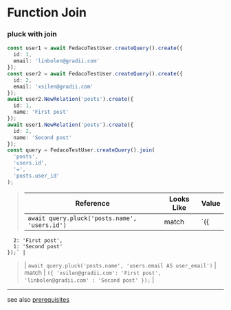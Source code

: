 # Function Join
### pluck with join

```typescript
const user1 = await FedacoTestUser.createQuery().create({
  id: 1,
  email: 'linbolen@gradii.com'
});
const user2 = await FedacoTestUser.createQuery().create({
  id: 2,
  email: 'xsilen@gradii.com'
});
await user2.NewRelation('posts').create({
  id: 1,
  name: 'First post'
});
await user1.NewRelation('posts').create({
  id: 2,
  name: 'Second post'
});
const query = FedacoTestUser.createQuery().join(
  'posts',
  'users.id',
  '=',
  'posts.user_id'
);
```


> | Reference | Looks Like | Value |
> | ------ | ----- | ----- |
> | `await query.pluck('posts.name', 'users.id')` | match | `({
      2: 'First post',
      1: 'Second post'
    });` |
> | `await query.pluck('posts.name', 'users.email AS user_email')` | match | `({
      'xsilen@gradii.com': 'First post',
      'linbolen@gradii.com' : 'Second post'
    });` |


----
see also [prerequisites](./../database-fedaco-integration/prerequisite)
